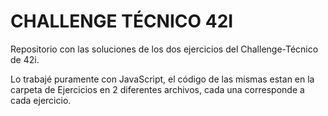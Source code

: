 # CHALLENGE TÉCNICO 42I

Repositorio con las soluciones de los dos ejercicios del Challenge-Técnico de 42i.

Lo trabajé puramente con JavaScript, el código de las mismas estan en la carpeta de Ejercicios en 2 diferentes archivos, cada una corresponde a cada ejercicio.
